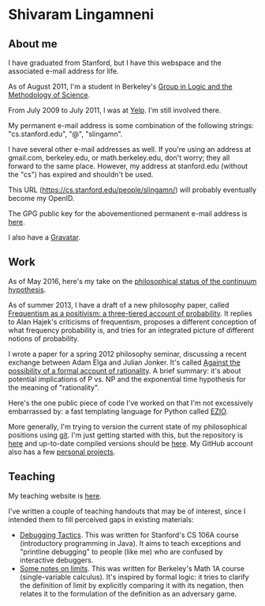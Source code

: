 Shivaram Lingamneni
===================

About me
--------

I have graduated from Stanford, but I have this webspace and the associated e-mail address for life.

As of August 2011, I'm a student in Berkeley's [Group in Logic and the Methodology of Science](http://logic.berkeley.edu).

From July 2009 to July 2011, I was at [Yelp](http://www.yelp.com). I'm still involved there.

My permanent e-mail address is some combination of the following strings: "cs.stanford.edu", "@", "slingamn".

I have several other e-mail addresses as well. If you're using an address at gmail.com, berkeley.edu, or math.berkeley.edu, don't worry; they all forward to the same place. However, my address at stanford.edu (without the "cs") has expired and shouldn't be used.

This URL (<https://cs.stanford.edu/people/slingamn/>) will probably eventually become my OpenID.

The GPG public key for the abovementioned permanent e-mail address is [here](https://cs.stanford.edu/people/slingamn/publickey.txt).

I also have a [Gravatar](http://gravatar.com/slingamn).

Work
----
As of May 2016, here's my take on the [philosophical status of the continuum hypothesis](philosophy/continuum_hypothesis/continuum_hypothesis.pdf).

As of summer 2013, I have a draft of a new philosophy paper, called [Frequentism as a positivism: a three-tiered account of probability](philosophy/frequentism_positivism/frequentism_positivism.pdf). It replies to Alan Hajek's criticisms of frequentism, proposes a different conception of what frequency probability is, and tries for an integrated picture of different notions of probability.

I wrote a paper for a spring 2012 philosophy seminar, discussing a recent exchange between Adam Elga and Julian Jonker. It's called [Against the possibility of a formal account of rationality](philosophy/against_rationality/against_rationality.pdf). A brief summary: it's about potential implications of P vs. NP and the exponential time hypothesis for the meaning of "rationality".

Here's the one public piece of code I've worked on that I'm not excessively embarrassed by: a fast templating language for Python called [EZIO](http://github.com/Yelp/ezio/).

More generally, I'm trying to version the current state of my philosophical positions using [git](http://git-scm.com/). I'm just getting started with this, but the repository is [here](https://github.com/slingamn/philosophy) and up-to-date compiled versions should be [here](philosophy/). My GitHub account also has a few [personal projects](https://github.com/slingamn).

Teaching
--------

My teaching website is [here](http://math.berkeley.edu/~slingamn/).

I've written a couple of teaching handouts that may be of interest, since I intended them to fill perceived gaps in existing materials:

* [Debugging Tactics](36-debugging-tactics.pdf). This was written for Stanford's CS 106A course (introductory programming in Java). It aims to teach exceptions and "printline debugging" to people (like me) who are confused by interactive debuggers.
* [Some notes on limits](limits.pdf). This was written for Berkeley's Math 1A course (single-variable calculus). It's inspired by formal logic: it tries to clarify the definition of limit by explicitly comparing it with its negation, then relates it to the formulation of the definition as an adversary game.
